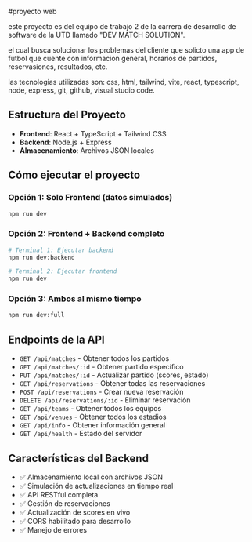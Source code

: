 #proyecto web

este proyecto es del equipo de trabajo 2 de la carrera de desarrollo de software de la UTD llamado "DEV MATCH SOLUTION".

el cual busca solucionar los problemas del cliente que solicto una app de futbol que cuente con informacion general, horarios de partidos, reservasiones, resultados, etc.

las tecnologias utilizadas son: css, html, tailwind, vite, react, typescript, node, express, git, github, visual studio code.

## Estructura del Proyecto

- **Frontend**: React + TypeScript + Tailwind CSS
- **Backend**: Node.js + Express
- **Almacenamiento**: Archivos JSON locales

## Cómo ejecutar el proyecto

### Opción 1: Solo Frontend (datos simulados)
```bash
npm run dev
```

### Opción 2: Frontend + Backend completo
```bash
# Terminal 1: Ejecutar backend
npm run dev:backend

# Terminal 2: Ejecutar frontend
npm run dev
```

### Opción 3: Ambos al mismo tiempo
```bash
npm run dev:full
```

## Endpoints de la API

- `GET /api/matches` - Obtener todos los partidos
- `GET /api/matches/:id` - Obtener partido específico
- `PUT /api/matches/:id` - Actualizar partido (scores, estado)
- `GET /api/reservations` - Obtener todas las reservaciones
- `POST /api/reservations` - Crear nueva reservación
- `DELETE /api/reservations/:id` - Eliminar reservación
- `GET /api/teams` - Obtener todos los equipos
- `GET /api/venues` - Obtener todos los estadios
- `GET /api/info` - Obtener información general
- `GET /api/health` - Estado del servidor

## Características del Backend

- ✅ Almacenamiento local con archivos JSON
- ✅ Simulación de actualizaciones en tiempo real
- ✅ API RESTful completa
- ✅ Gestión de reservaciones
- ✅ Actualización de scores en vivo
- ✅ CORS habilitado para desarrollo
- ✅ Manejo de errores